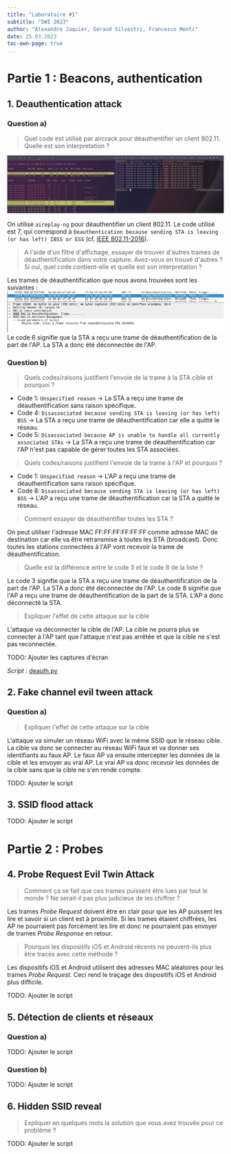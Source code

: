 ```yaml
---
title: "Laboratoire #1"
subtitle: "SWI 2023"
author: "Alexandre Jaquier, Géraud Silvestri, Francesco Monti"
date: 25.03.2023
toc-own-page: true
...
```


# Partie 1 : Beacons, authentication
## 1. Deauthentication attack
### Question a)
> Quel code est utilisé par aircrack pour déauthentifier un client 802.11. Quelle est son interpretation ?

![deauth_cmd](images/deauth_cmd.png)

On utilise `aireplay-ng` pour déauthentifier un client 802.11. Le code utilisé est 7, qui correspond à `Deauthentication because sending STA is leaving (or has left) IBSS or ESS` (cf. [IEEE 802.11-2016](https://standards.ieee.org/standard/802_11-2016.html#ref-IEEE80211-2016-Table-8-1)).

> A l'aide d'un filtre d'affichage, essayer de trouver d'autres trames de déauthentification dans votre capture. Avez-vous en trouvé d'autres ? Si oui, quel code contient-elle et quelle est son interpretation ?

Les trames de déauthentification que nous avons trouvées sont les suivantes :
![deauth_trames](images/deauth_trames.png)
Le code 6 signifie que la STA a reçu une trame de déauthentification de la part de l'AP. La STA a donc été déconnectée de l'AP.

### Question b)
> Quels codes/raisons justifient l'envoie de la trame à la STA cible et pourquoi ?

- Code 1: `Unspecified reason` -> La STA a reçu une trame de déauthentification sans raison spécifique.
- Code 4: `Disassociated because sending STA is leaving (or has left) BSS` -> La STA a reçu une trame de déauthentification car elle a quitté le réseau.
- Code 5: `Disassociated because AP is unable to handle all currently associated STAs` -> La STA a reçu une trame de déauthentification car l'AP n'est pas capable de gérer toutes les STA associées.

> Quels codes/raisons justifient l'envoie de la trame à l'AP et pourquoi ?

- Code 1: `Unspecified reason` -> L'AP a reçu une trame de déauthentification sans raison spécifique.
- Code 8: `Disassociated because sending STA is leaving (or has left) BSS` -> L'AP a reçu une trame de déauthentification car la STA a quitté le réseau.

> Comment essayer de déauthentifier toutes les STA ?

On peut utiliser l'adresse MAC FF:FF:FF:FF:FF:FF comme adresse MAC de destination car elle va être retransmise à toutes les STA (broadcast). Donc toutes les stations connectées à l'AP vont recevoir la trame de déauthentification.

> Quelle est la différence entre le code 3 et le code 8 de la liste ?

Le code 3 signifie que la STA a reçu une trame de déauthentification de la part de l'AP. La STA a donc été déconnectée de l'AP. Le code 8 signifie que l'AP a reçu une trame de déauthentification de la part de la STA. L'AP a donc déconnecté la STA.

> Expliquer l'effet de cette attaque sur la cible

L'attaque va déconnecter la cible de l'AP. La cible ne pourra plus se connecter à l'AP tant que l'attaque n'est pas arrêtée et que la cible ne s'est pas reconnectée.

TODO: Ajouter les captures d'écran

*Script* : [deauth.py](scripts/1_deauth.py)

## 2. Fake channel evil tween attack
### Question a)
> Expliquer l'effet de cette attaque sur la cible

L'attaque va simuler un réseau WiFi avec le même SSID que le réseau cible. La cible va donc se connecter au réseau WiFi faux et va donner ses identifiants au faux AP. Le faux AP va ensuite intercepter les données de la cible et les envoyer au vrai AP. Le vrai AP va donc recevoir les données de la cible sans que la cible ne s'en rende compte.

TODO: Ajouter le script


## 3. SSID flood attack

TODO: Ajouter le script


# Partie 2 : Probes
## 4. Probe Request Evil Twin Attack
> Comment ça se fait que ces trames puissent être lues par tout le monde ? Ne serait-il pas plus judicieux de les chiffrer ?

Les trames _Probe Request_ doivent être en clair pour que les AP puissent les lire et savoir si un client est à proximité. Si les trames étaient chiffrées, les AP ne pourraient pas forcément les lire et donc ne pourraient pas envoyer de trames _Probe Response_ en retour.

> Pourquoi les dispositifs iOS et Android récents ne peuvent-ils plus être tracés avec cette méthode ?

Les dispositifs iOS et Android utilisent des adresses MAC aléatoires pour les trames _Probe Request_. Ceci rend le traçage des dispositifs iOS et Android plus difficile.

TODO: Ajouter le script

## 5. Détection de clients et réseaux
### Question a)
TODO: Ajouter le script

### Question b)
TODO: Ajouter le script

## 6. Hidden SSID reveal
> Expliquer en quelques mots la solution que vous avez trouvée pour ce problème ?

TODO: Ajouter le script